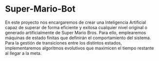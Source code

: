 # Super-Mario-Bot
En este proyecto nos encargaremos de crear una Inteligencia Artificial capaz de superar de forma eficiente y exitosa cualquier nivel original o generado artificialmente de Super Mario Bros. Para ello, emplearemos máquinas de estado finitas que definirán el comportamiento del sistema. Para la gestión de transiciones entre los distintos estados, implementaremos algoritmos evolutivos que maximicen el tiempo restante al llegar a la meta.
